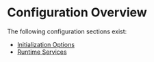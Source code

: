 # Configuration Overview

The following configuration sections exist:

- [Initialization Options](./options.md)
- [Runtime Services](./services.md)
